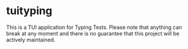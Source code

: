 # tuityping
This is a TUI application for Typing Tests. Please note that anything can break at any moment and there is no guarantee that this project will be actively maintained. 
